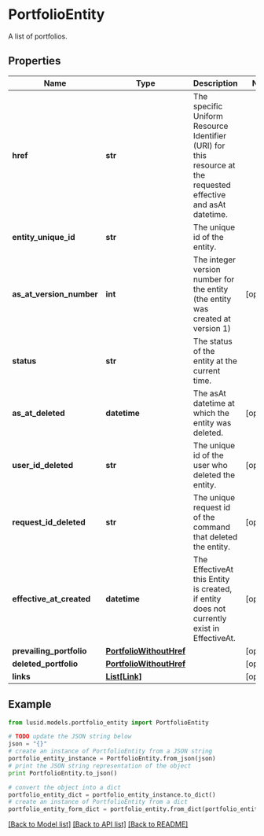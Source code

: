 # PortfolioEntity

A list of portfolios.

## Properties
Name | Type | Description | Notes
------------ | ------------- | ------------- | -------------
**href** | **str** | The specific Uniform Resource Identifier (URI) for this resource at the requested effective and asAt datetime. | 
**entity_unique_id** | **str** | The unique id of the entity. | 
**as_at_version_number** | **int** | The integer version number for the entity (the entity was created at version 1) | [optional] 
**status** | **str** | The status of the entity at the current time. | 
**as_at_deleted** | **datetime** | The asAt datetime at which the entity was deleted. | [optional] 
**user_id_deleted** | **str** | The unique id of the user who deleted the entity. | [optional] 
**request_id_deleted** | **str** | The unique request id of the command that deleted the entity. | [optional] 
**effective_at_created** | **datetime** | The EffectiveAt this Entity is created, if entity does not currently exist in EffectiveAt. | [optional] 
**prevailing_portfolio** | [**PortfolioWithoutHref**](PortfolioWithoutHref.md) |  | [optional] 
**deleted_portfolio** | [**PortfolioWithoutHref**](PortfolioWithoutHref.md) |  | [optional] 
**links** | [**List[Link]**](Link.md) |  | [optional] 

## Example

```python
from lusid.models.portfolio_entity import PortfolioEntity

# TODO update the JSON string below
json = "{}"
# create an instance of PortfolioEntity from a JSON string
portfolio_entity_instance = PortfolioEntity.from_json(json)
# print the JSON string representation of the object
print PortfolioEntity.to_json()

# convert the object into a dict
portfolio_entity_dict = portfolio_entity_instance.to_dict()
# create an instance of PortfolioEntity from a dict
portfolio_entity_form_dict = portfolio_entity.from_dict(portfolio_entity_dict)
```
[[Back to Model list]](../README.md#documentation-for-models) [[Back to API list]](../README.md#documentation-for-api-endpoints) [[Back to README]](../README.md)



